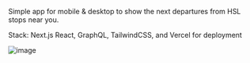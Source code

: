 
Simple app for mobile & desktop to show the next departures from HSL stops near you.

Stack: Next.js React, GraphQL, TailwindCSS, and Vercel for deployment




![image](https://github.com/vesas/nextjs-omastop/assets/42914624/d89af217-16ea-4be5-a8ec-ab03b9664d7e)
